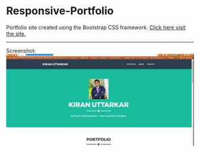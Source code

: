 # Responsive-Portfolio
Portfolio site created using the Bootstrap CSS framework. [Click here visit the site.](https://kiranau.github.io/Bootstrap-Portfolio/)

***
Screenshot: 
![Bootstrap](portfolbstrap.PNG)
